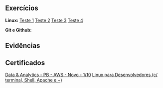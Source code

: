 ## Exercícios 
**Linux:**  [Teste 1](exercicios/Teste1.txt) [Teste 2](exercicios/Teste2.txt) [Teste 3](exercicios/Teste3.txt) [Teste 4](exercicios/Teste4.txt)
  
**Git e Github:** 
  
## Evidências  

## Certificados  
[Data & Analytics - PB - AWS - Novo - 1/10](certificados/certificate1.jpg)
[Linux para Desenvolvedores (c/ terminal, Shell, Apache e +)](certificados/certificate2.jpg)


